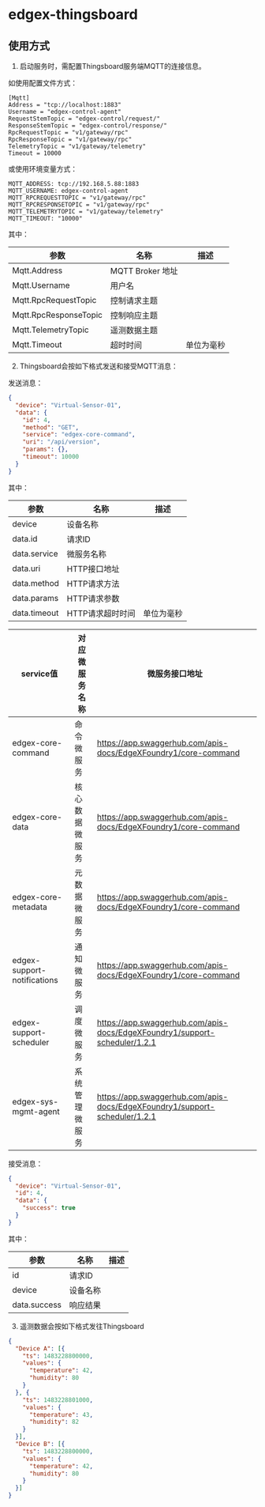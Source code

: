 # edgex-thingsboard

## 使用方式

1. 启动服务时，需配置Thingsboard服务端MQTT的连接信息。

如使用配置文件方式：

```
[Mqtt]
Address = "tcp://localhost:1883"
Username = "edgex-control-agent"
RequestStemTopic = "edgex-control/request/"
ResponseStemTopic = "edgex-control/response/"
RpcRequestTopic = "v1/gateway/rpc"
RpcResponseTopic = "v1/gateway/rpc"
TelemetryTopic = "v1/gateway/telemetry"
Timeout = 10000
```

或使用环境变量方式：

```
MQTT_ADDRESS: tcp://192.168.5.88:1883
MQTT_USERNAME: edgex-control-agent
MQTT_RPCREQUESTTOPIC = "v1/gateway/rpc"
MQTT_RPCRESPONSETOPIC = "v1/gateway/rpc"
MQTT_TELEMETRYTOPIC = "v1/gateway/telemetry"
MQTT_TIMEOUT: "10000"
```

其中：

|参数|名称|描述|
|---|---|---|
| Mqtt.Address | MQTT Broker 地址| |
| Mqtt.Username | 用户名　| |
| Mqtt.RpcRequestTopic | 控制请求主题 | |
| Mqtt.RpcResponseTopic | 控制响应主题 | |
| Mqtt.TelemetryTopic | 遥测数据主题 | |
| Mqtt.Timeout | 超时时间 | 单位为毫秒 |

2. Thingsboard会按如下格式发送和接受MQTT消息：

发送消息： 

```json
{
  "device": "Virtual-Sensor-01",
  "data": {
    "id": 4,
    "method": "GET",
    "service": "edgex-core-command",
    "uri": "/api/version",
    "params": {},
    "timeout": 10000
  }
}
```

其中： 

|参数|名称|描述|
|---|---|---|
| device | 设备名称 ||
| data.id | 请求ID ||
| data.service | 微服务名称 ||
| data.uri | HTTP接口地址 ||
| data.method | HTTP请求方法 ||
| data.params | HTTP请求参数 ||
| data.timeout | HTTP请求超时时间 | 单位为毫秒 |

|service值|对应微服务名称|微服务接口地址|
|---|---|---|
| edgex-core-command | 命令微服务 | https://app.swaggerhub.com/apis-docs/EdgeXFoundry1/core-command |
| edgex-core-data | 核心数据微服务 | https://app.swaggerhub.com/apis-docs/EdgeXFoundry1/core-command |
| edgex-core-metadata | 元数据微服务 | https://app.swaggerhub.com/apis-docs/EdgeXFoundry1/core-command |
| edgex-support-notifications | 通知微服务 | https://app.swaggerhub.com/apis-docs/EdgeXFoundry1/core-command |
| edgex-support-scheduler | 调度微服务 | https://app.swaggerhub.com/apis-docs/EdgeXFoundry1/support-scheduler/1.2.1 |
| edgex-sys-mgmt-agent | 系统管理微服务 | https://app.swaggerhub.com/apis-docs/EdgeXFoundry1/support-scheduler/1.2.1 |

接受消息：

```json
{
  "device": "Virtual-Sensor-01",
  "id": 4,
  "data": {
    "success": true
  }
}
```

其中：

|参数|名称|描述|
|---|---|---|
| id | 请求ID ||
| device | 设备名称 ||
| data.success | 响应结果 ||

3. 遥测数据会按如下格式发往Thingsboard

```json
{
  "Device A": [{
    "ts": 1483228800000,
    "values": {
      "temperature": 42,
      "humidity": 80
    }
  }, {
    "ts": 1483228801000,
    "values": {
      "temperature": 43,
      "humidity": 82
    }
  }],
  "Device B": [{
    "ts": 1483228800000,
    "values": {
      "temperature": 42,
      "humidity": 80
    }
  }]
}
```